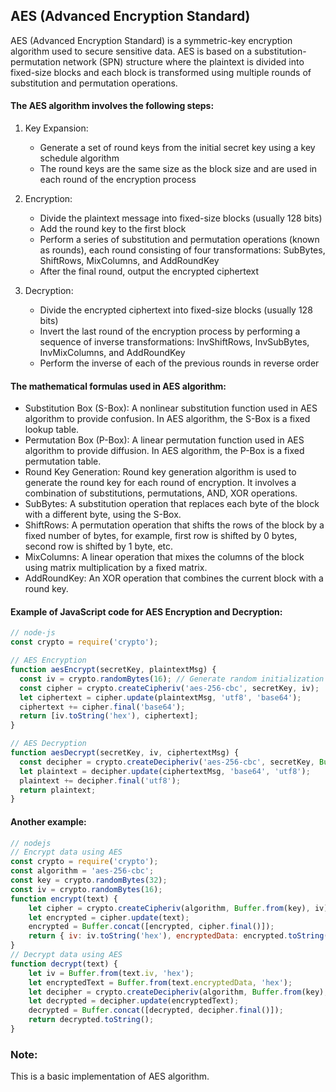 ## AES (Advanced Encryption Standard)
AES (Advanced Encryption Standard) is a symmetric-key encryption algorithm used to secure sensitive data. 
AES is based on a substitution-permutation network (SPN) structure where the plaintext is divided into fixed-size blocks and 
each block is transformed using multiple rounds of substitution and permutation operations.

#### The AES algorithm involves the following steps:

1. Key Expansion:
   - Generate a set of round keys from the initial secret key using a key schedule algorithm
   - The round keys are the same size as the block size and are used in each round of the encryption process

2. Encryption:
   - Divide the plaintext message into fixed-size blocks (usually 128 bits)
   - Add the round key to the first block
   - Perform a series of substitution and permutation operations (known as rounds), each round consisting of four transformations: SubBytes, ShiftRows, MixColumns, and AddRoundKey
   - After the final round, output the encrypted ciphertext
   
3. Decryption:
   - Divide the encrypted ciphertext into fixed-size blocks (usually 128 bits)
   - Invert the last round of the encryption process by performing a sequence of inverse transformations: InvShiftRows, InvSubBytes, InvMixColumns, and AddRoundKey
   - Perform the inverse of each of the previous rounds in reverse order
   
#### The mathematical formulas used in AES algorithm:

- Substitution Box (S-Box): A nonlinear substitution function used in AES algorithm to provide confusion. In AES algorithm, the S-Box is a fixed lookup table.
- Permutation Box (P-Box): A linear permutation function used in AES algorithm to provide diffusion. In AES algorithm, the P-Box is a fixed permutation table.
- Round Key Generation: Round key generation algorithm is used to generate the round key for each round of encryption. It involves a combination of substitutions, permutations, AND, XOR operations.
- SubBytes: A substitution operation that replaces each byte of the block with a different byte, using the S-Box.
- ShiftRows: A permutation operation that shifts the rows of the block by a fixed number of bytes, for example, first row is shifted by 0 bytes, second row is shifted by 1 byte, etc.
- MixColumns: A linear operation that mixes the columns of the block using matrix multiplication by a fixed matrix.
- AddRoundKey: An XOR operation that combines the current block with a round key.

#### Example of JavaScript code for AES Encryption and Decryption:

```js
// node-js
const crypto = require('crypto');

// AES Encryption
function aesEncrypt(secretKey, plaintextMsg) {
  const iv = crypto.randomBytes(16); // Generate random initialization vector
  const cipher = crypto.createCipheriv('aes-256-cbc', secretKey, iv);
  let ciphertext = cipher.update(plaintextMsg, 'utf8', 'base64');
  ciphertext += cipher.final('base64');
  return [iv.toString('hex'), ciphertext];
}

// AES Decryption
function aesDecrypt(secretKey, iv, ciphertextMsg) {
  const decipher = crypto.createDecipheriv('aes-256-cbc', secretKey, Buffer.from(iv, 'hex'));
  let plaintext = decipher.update(ciphertextMsg, 'base64', 'utf8');
  plaintext += decipher.final('utf8');
  return plaintext;
}
```

#### Another example:
```js
// nodejs
// Encrypt data using AES
const crypto = require('crypto');
const algorithm = 'aes-256-cbc';
const key = crypto.randomBytes(32);
const iv = crypto.randomBytes(16); 
function encrypt(text) {
    let cipher = crypto.createCipheriv(algorithm, Buffer.from(key), iv);
    let encrypted = cipher.update(text);
    encrypted = Buffer.concat([encrypted, cipher.final()]);
    return { iv: iv.toString('hex'), encryptedData: encrypted.toString('hex') };
} 
// Decrypt data using AES
function decrypt(text) {
    let iv = Buffer.from(text.iv, 'hex');
    let encryptedText = Buffer.from(text.encryptedData, 'hex');
    let decipher = crypto.createDecipheriv(algorithm, Buffer.from(key), iv);
    let decrypted = decipher.update(encryptedText);
    decrypted = Buffer.concat([decrypted, decipher.final()]);
    return decrypted.toString();
}
```
### Note: 
This is a basic implementation of AES algorithm.
